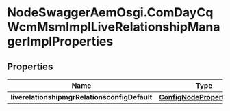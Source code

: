 # NodeSwaggerAemOsgi.ComDayCqWcmMsmImplLiveRelationshipManagerImplProperties

## Properties
Name | Type | Description | Notes
------------ | ------------- | ------------- | -------------
**liverelationshipmgrRelationsconfigDefault** | [**ConfigNodePropertyString**](ConfigNodePropertyString.md) |  | [optional] 


